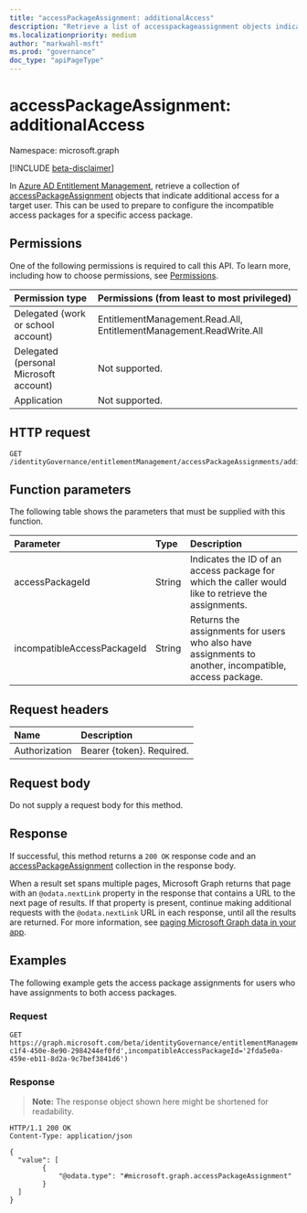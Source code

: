 ```yaml
---
title: "accessPackageAssignment: additionalAccess"
description: "Retrieve a list of accesspackageassignment objects indicating potential separation of duties conflicts or additional access."
ms.localizationpriority: medium
author: "markwahl-msft"
ms.prod: "governance"
doc_type: "apiPageType"
---
```


# accessPackageAssignment: additionalAccess
Namespace: microsoft.graph

[!INCLUDE [beta-disclaimer](../../includes/beta-disclaimer.md)]

In [Azure AD Entitlement Management](../resources/entitlementmanagement-overview.md), retrieve a collection of [accessPackageAssignment](../resources/accesspackageassignment.md) objects that indicate additional access for a target user.  This can be used to prepare to configure the incompatible access packages for a specific access package.

## Permissions
One of the following permissions is required to call this API. To learn more, including how to choose permissions, see [Permissions](/graph/permissions-reference).

|Permission type|Permissions (from least to most privileged)|
|:---|:---|
|Delegated (work or school account)|EntitlementManagement.Read.All, EntitlementManagement.ReadWrite.All|
|Delegated (personal Microsoft account)|Not supported.|
|Application|Not supported.|

## HTTP request

<!-- {
  "blockType": "ignored"
}
-->
``` http
GET /identityGovernance/entitlementManagement/accessPackageAssignments/additionalAccess(accessPackageId='parameterValue',incompatibleAccessPackageId='parameterValue')
```

## Function parameters
The following table shows the parameters that must be supplied with this function.

|Parameter|Type|Description|
|:---|:---|:---|
| accessPackageId | String |  Indicates the ID of an access package for which the caller would like to retrieve the assignments. |
| incompatibleAccessPackageId | String | Returns the assignments for users who also have assignments to another, incompatible, access package. |

## Request headers
|Name|Description|
|:---|:---|
|Authorization|Bearer {token}. Required.|

## Request body
Do not supply a request body for this method.

## Response

If successful, this method returns a `200 OK` response code and an [accessPackageAssignment](../resources/accesspackageassignment.md) collection in the response body.

When a result set spans multiple pages, Microsoft Graph returns that page with an `@odata.nextLink` property in the response that contains a URL to the next page of results. If that property is present, continue making additional requests with the `@odata.nextLink` URL in each response, until all the results are returned. For more information, see [paging Microsoft Graph data in your app](/graph/paging).

## Examples

The following example gets the access package assignments for users who have assignments to both access packages.

### Request

<!-- {
  "blockType": "request",
  "name": "accesspackageassignment_additionalaccess"
}
-->
``` http
GET https://graph.microsoft.com/beta/identityGovernance/entitlementManagement/accessPackageAssignments/additionalAccess(accessPackageId='4c6bc7cc-c1f4-450e-8e90-2984244ef0fd',incompatibleAccessPackageId='2fda5e0a-459e-eb11-8d2a-9c7bef3841d6')
```

### Response
> **Note:** The response object shown here might be shortened for readability.
<!-- {
  "blockType": "response",
  "truncated": true,
  "@odata.type": "Collection(microsoft.graph.accessPackageAssignment)"
}
-->
``` http
HTTP/1.1 200 OK
Content-Type: application/json

{
  "value": [
        {
            "@odata.type": "#microsoft.graph.accessPackageAssignment"
        }
  ]
}

```

